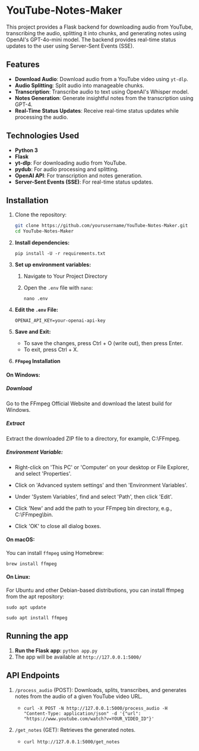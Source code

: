 # YouTube-Notes-Maker

This project provides a Flask backend for downloading audio from YouTube, transcribing the audio, splitting it into chunks, and generating notes using OpenAI's GPT-4o-mini model. The backend provides real-time status updates to the user using Server-Sent Events (SSE).

## Features

- **Download Audio**: Download audio from a YouTube video using `yt-dlp`.
- **Audio Splitting**: Split audio into manageable chunks.
- **Transcription**: Transcribe audio to text using OpenAI's Whisper model.
- **Notes Generation**: Generate insightful notes from the transcription using GPT-4.
- **Real-Time Status Updates**: Receive real-time status updates while processing the audio.

## Technologies Used

- **Python 3**
- **Flask**
- **yt-dlp**: For downloading audio from YouTube.
- **pydub**: For audio processing and splitting.
- **OpenAI API**: For transcription and notes generation.
- **Server-Sent Events (SSE)**: For real-time status updates.

## Installation

1. Clone the repository:

   ```bash
   git clone https://github.com/yourusername/YouTube-Notes-Maker.git
   cd YouTube-Notes-Maker

   ```

2. **Install dependencies:**

   `pip install -U -r requirements.txt `

3. **Set up environment variables:**

   1. Navigate to Your Project Directory
   2. Open the `.env` file with `nano`:

      `nano .env`
4. **Edit the `.env` File:**
      ```
      OPENAI_API_KEY=your-openai-api-key
      ```
5. **Save and Exit:**
      - To save the changes, press Ctrl + O (write out), then press Enter.
      - To exit, press Ctrl + X.

6. **`FFmpeg` Installation**

#### On Windows:

##### Download
Go to the FFmpeg Official Website and download the latest build for Windows.

##### Extract
Extract the downloaded ZIP file to a directory, for example, C:\FFmpeg.

##### Environment Variable:
- Right-click on 'This PC' or 'Computer' on your desktop or File Explorer, and select 'Properties'.

- Click on 'Advanced system settings' and then 'Environment Variables'.

- Under 'System Variables', find and select 'Path', then click 'Edit'.

- Click 'New' and add the path to your FFmpeg bin directory, e.g., C:\FFmpeg\bin.

- Click 'OK' to close all dialog boxes.

#### On macOS:

You can install `ffmpeg` using Homebrew:

`brew install ffmpeg`

#### On Linux:
For Ubuntu and other Debian-based distributions, you can install ffmpeg from the apt repository:

`sudo apt update`

`sudo apt install ffmpeg`

## Running the app
1. **Run the Flask app**: `python app.py`
2. The app will be available at `http://127.0.0.1:5000/`

## API Endpoints
1. `/process_audio` (POST): Downloads, splits, transcribes, and generates notes from the audio of a given YouTube video URL.
   - `curl -X POST -N http://127.0.0.1:5000/process_audio -H "Content-Type: application/json" -d '{"url": "https://www.youtube.com/watch?v=YOUR_VIDEO_ID"}'`

 2. `/get_notes` (GET): Retrieves the generated notes.
    - `curl http://127.0.0.1:5000/get_notes`

